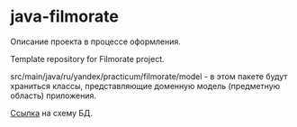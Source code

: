 # java-filmorate

Описание проекта в процессе оформления.

Template repository for Filmorate project.

src/main/java/ru/yandex/practicum/filmorate/model - в этом пакете будут храниться классы, представляющие доменную модель (предметную область) приложения.

[Ссылка](https://dbdiagram.io/d/63e1a2d3296d97641d7ee397) на схему БД.